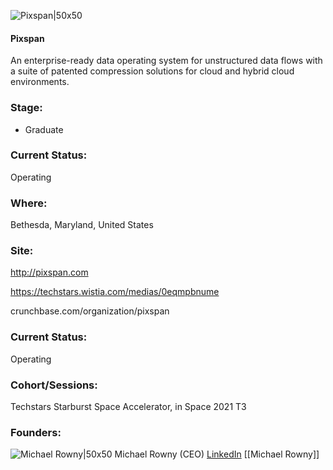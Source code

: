 

![Pixspan|50x50](https://apimg.techstars.com/connect/images/image_files/60b1301af06a370007252430/original/pixspan.jpg)

#### Pixspan
An enterprise-ready data operating system for unstructured data flows with a suite of patented compression solutions for cloud and hybrid cloud environments.

### Stage: 
 - Graduate 

### Current Status: 
Operating

### Where:
Bethesda, Maryland, United States

### Site:
http://pixspan.com

https://techstars.wistia.com/medias/0eqmpbnume

crunchbase.com/organization/pixspan

### Current Status: 
Operating

### Cohort/Sessions: 
Techstars Starburst Space Accelerator, in Space 2021 T3

### Founders: 

![Michael Rowny|50x50](https://apimg.techstars.com/connect/images/image_files/612e6b3434ed270007535b7c/original/photo_rowny.jpg) Michael Rowny (CEO) [LinkedIn](https://linkedin.com/company/pixspan) [[Michael Rowny]]


